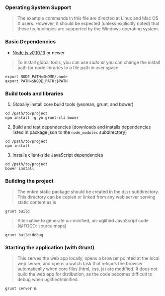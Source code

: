 ### Operating System Support

> The example commands in this file are directed at Linux and Mac OS X users.  However, it should be expected (unless
> explicitly noted) that these technologies are supported by the Windows operating system.

### Basic Dependencies

* [Node.js v0.10.13](http://www.nodejs.org) or newer

> To install global tools, you can use *sudo* or you can change the install path for node libraries to a file path 
> in user space
 
  ```
  export NODE_PATH=$HOME/.node
  export PATH=$NODE_PATH:$PATH
  ```

### Build tools and libraries

1. Globally install core build tools (yeoman, grunt, and bower)

  ```
  cd /path/to/project
  npm install -g yo grunt-cli bower
  ```

2. Build and test dependencies (downloads and installs dependencies listed in package.json to the `node_modules` subdirectory)

  ```
  cd /path/to/project
  npm install
  ```

3. Installs client-side JavaScript dependencies

  ```
  cd /path/to/project
  bower install
  ```

### Building the project
> The entire static package should be created in the `dist` subdirectory.  This directory can be copied or linked from any 
> web server serving static content as is

```
grunt build
```

> Alternative to generate un-minified, un-uglified JavaScript code (@TODO: source maps)

```
grunt build:debug
```

### Starting the application (with Grunt) 
> This serves the web app locally, opens a browser pointed at the local web server, and opens a watch task that 
> reloads the browser automatically when core files (html, css, js) are modified.  It does not build the web app for 
> distibution, as the code becomes difficult to debug when uglified/minified.

```
grunt server &
```
